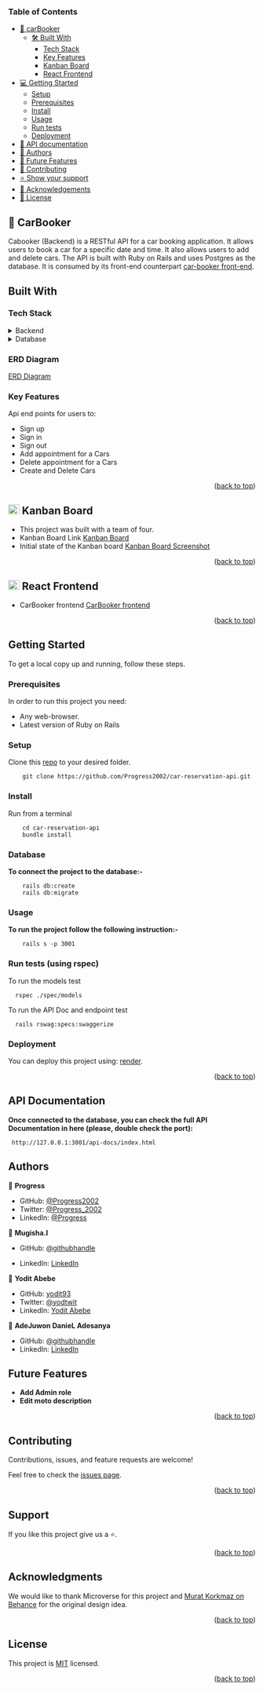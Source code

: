 ### Table of Contents

- [📖 carBooker](#car-booker)
  - [🛠 Built With](#built-with)
    - [Tech Stack](#tech-stack)
    - [Key Features](#key-features)
    - [Kanban Board ](#-kanban-board-)
    - [React Frontend ](#-react-frontend-)
- [💻 Getting Started](#getting-started)
  - [Setup](#setup)
  - [Prerequisites](#prerequisites)
  - [Install](#install)
  - [Usage](#usage)
  - [Run tests](#run-tests)
  - [Deployment](#deployment)
- [📝 API documentation](#api-documentation)
- [👥 Authors](#authors)
- [🔭 Future Features](#future-features)
- [🤝 Contributing](#contributing)
- [⭐️ Show your support](#support)
- [🙏 Acknowledgements](#acknowledgements)
- [📝 License](#license)

## 📖 CarBooker <a name="about-project"></a>

Cabooker (Backend) is a RESTful API for a car booking application. It allows users to book a car for a specific date and time. It also allows users to add and delete cars. The API is built with Ruby on Rails and uses Postgres as the database. It is consumed by its front-end counterpart [car-booker front-end](https://github.com/yodit93/car-reservation-front-end.git).


## Built With <a name="built-with"></a>

### Tech Stack <a name="tech-stack"></a>

<details>
  <summary>Backend</summary>
  <ul>
    <li>Ruby on Rails</li>
  </ul>
</details>

<details>
  <summary>Database</summary>
  <ul>
    <li>Postgresql</li>
  </ul>
</details>

### ERD Diagram <a name="erd-diagram"></a>

[ERD Diagram](https://lucid.app/lucidchart/3885e52f-ffbe-4394-a17c-22c1cd5f931a/edit?viewport_l[…]C909%2C0_0&invitationId=inv_7ce0f69f-1908-44d7-9875-841ddbc89414)

### Key Features <a name="key-features"></a>

Api end points for users to:
- Sign up
- Sign in
- Sign out
- Add appointment for a Cars
- Delete appointment for a Cars
- Create and Delete Cars

<p align="right">(<a href="#table-of-contents">back to top</a>)</p>

<!-- KANBAN BOARD -->

## <img src="https://cdn-icons-png.flaticon.com/512/5360/5360804.png" width="23" height="20"/> Kanban Board <a name="kanban-board"></a>

- This project was built with a team of four.
- Kanban Board Link [Kanban Board](https://github.com/users/yodit93/projects/7/views/1)
- Initial state of the Kanban board [Kanban Board Screenshot](https://user-images.githubusercontent.com/53250640/253284640-fe30f83b-f7e1-4e34-ba79-e3127288e6dc.png)

<p align="right">(<a href="#readme-top">back to top</a>)</p>

<!-- REACT FRONTEND -->

## <img src="https://upload.wikimedia.org/wikipedia/commons/thumb/a/a7/React-icon.svg/539px-React-icon.svg.png" width="23" height="20"/> React Frontend <a name="rails-backend"></a>

- CarBooker frontend [CarBooker frontend](https://github.com/yodit93/car-reservation-front-end.git)

<p align="right">(<a href="#readme-top">back to top</a>)</p>

## Getting Started <a name="getting-started"></a>

To get a local copy up and running, follow these steps.

### Prerequisites

In order to run this project you need: 
- Any web-browser.
- Latest version of Ruby on Rails

### Setup

Clone this [repo](https://github.com/Progress2002/car-reservation-api.git) to your desired folder.

```
    git clone https://github.com/Progress2002/car-reservation-api.git
```

### Install

Run from a terminal

```
    cd car-reservation-api
    bundle install
```

### Database
**To connect the project to the database:-**
```
    rails db:create
    rails db:migrate
```

### Usage

**To run the project follow the following instruction:-**

```
    rails s -p 3001
```

### Run tests (using rspec)

To run the models test

```
  rspec ./spec/models
```

To run the API Doc and endpoint test

```
  rails rswag:specs:swaggerize
```

### Deployment

You can deploy this project using: [render](https://render.com/).

<p align="right">(<a href="#table-of-contents">back to top</a>)</p>

## API Documentation

**Once connected to the database, you can check the full API Documentation in here (please, double check the port):**

```
 http://127.0.0.1:3001/api-docs/index.html

```

## Authors <a name="authors"></a>

👤 **Progress**

- GitHub: [@Progress2002](https://github.com/Progress2002)
- Twitter: [@Progress_2002](https://twitter.com/Progress_2002)
- LinkedIn: [@Progress](https://www.linkedin.com/in/progress-ezeamaka-27b114247)

👤 **Mugisha.I**

- GitHub: [@githubhandle](https://github.com/Tafloninno)

- LinkedIn: [LinkedIn](https://www.linkedin.com/in/mugisha-innocent-19b700238/)


👤 **Yodit Abebe**

- GitHub: [yodit93](https://github.com/yodit93)
- Twitter: [@yodtwit](https://twitter.com/yodtwit)
- LinkedIn: [Yodit Abebe](https://www.linkedin.com/in/yodit-abebe-ayalew/)

👤 **AdeJuwon DanieL Adesanya**

- GitHub: [@githubhandle](https://github.com/Ade179)
- LinkedIn: [LinkedIn](https://www.linkedin.com/in/adejuwon-adesanya-237b54239/)


## Future Features <a name="future-features"></a>

- **Add Admin role**
- **Edit moto description**


<p align="right">(<a href="#table-of-contents">back to top</a>)</p>


## Contributing <a name="contributing"></a>

Contributions, issues, and feature requests are welcome!

Feel free to check the [issues page](https://github.com/Progress2002/car-reservation-api/issues).

<p align="right">(<a href="#table-of-contents">back to top</a>)</p>


## Support <a name="support"></a>

If you like this project give us a ⭐️.

<p align="right">(<a href="#table-of-contents">back to top</a>)</p>


## Acknowledgments <a name="acknowledgements"></a>

We would like to thank Microverse for this project and [Murat Korkmaz on Behance](https://www.behance.net/muratk) for the original design idea.

<p align="right">(<a href="#table-of-contents">back to top</a>)</p>


## License <a name="license"></a>

This project is [MIT](./LICENSE) licensed.

<p align="right">(<a href="#table-of-contents">back to top</a>)</p>